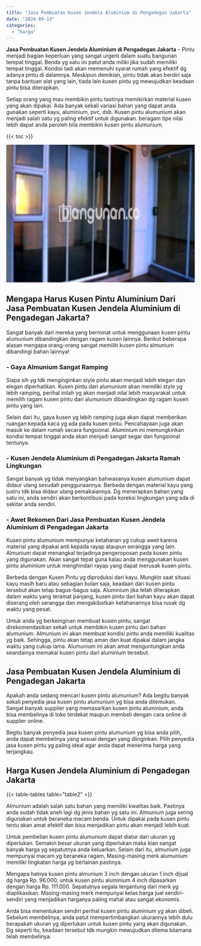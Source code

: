```yaml
---
title: "Jasa Pembuatan Kusen Jendela Aluminium di Pengadegan Jakarta"
date: "2024-09-13"
categories: 
  - "harga"
---
```


**Jasa Pembuatan Kusen Jendela Aluminium di Pengadegan Jakarta** – Pintu menjadi bagian keperluan yang sangat urgent dalam suatu bangunan tempat tinggal. Benda yg satu ini patut anda miliki jika sudah memiliki tempat tinggal. Kondisi tadi akan memenuhi syarat rumah yang efektif dg adanya pintu di dalamnya. Meskipun demikian, pintu tidak akan berdiri saja tanpa bantuan alat yang lain, tiada lain kusen pintu yg mewujudkan keadaan pintu bisa diterapkan.

Setiap orang yang mau membikin pintu tastinya memikirkan material kusen yang akan dipakai. Ada banyak sekali variasi bahan yang dapat anda gunakan seperti kayu, aluminium, pvc, dsb. Kusen pintu alumunium akan menjadi salah satu yg paling efektif untuk digunakan. beragam tipe nilai lebih dapat anda peroleh bila membikin kusen pintu alumunium.

{{< toc >}}

![Jasa Pembuatan Kusen Jendela Aluminium di Pengadegan Jakarta](/images/harga-kusen-jendela-alumunium-14.png)

## Mengapa Harus Kusen Pintu Aluminium Dari Jasa Pembuatan Kusen Jendela Aluminium di Pengadegan Jakarta?

Sangat banyak dari mereka yang berminat untuk menggunaan kusen pintu alumunium dibandingkan dengan ragam kusen lainnya. Berikut beberapa alasan mengapa orang-orang sangat memilih kusen pintu almunium dibandingi bahan lainnya!

### \- Gaya Almunium Sangat Ramping

Siapa sih yg tdk menginginkan style pintu akan menjadi lebih elegan dan elegan diperhatikan. Kusen pintu dari alumunium akan memiliki style yg lebih ramping, perihal inilah yg akan menjadi nilai lebih masyarakat untuk memilih ragam kusen pintu dari alumunium dibandingkan dg ragam kusen pintu yang lain.

Selain dari itu, gaya kusen yg lebih ramping juga akan dapat memberikan ruangan kepada kaca yg ada pada kusen pintu. Pencahayaan juga akan masuk ke dalam rumah secara fungsional. Aluminium ini memungkinkan kondisi tempat tinggal anda akan menjadi sangat segar dan fungsional tentunya.

### \- Kusen Jendela Aluminium di Pengadegan Jakarta Ramah Lingkungan

Sangat banyak yg tidak menyangkan bahwasanya kusen alumunium dapat didaur ulang sesudah penggunaannya. Berbeda dengan material kayu yang justru tdk bisa didaur ulang pemakaiannya. Dg menerapkan bahan yang satu ini, anda sendiri akan berkontibusi pada koreksi lingkungan yang ada di sekitar anda sendiri.

### \- Awet Rekomen Dari Jasa Pembuatan Kusen Jendela Aluminium di Pengadegan Jakarta

Kusen pintu alumunium mempunyai ketahanan yg cukup awet karena material yang dipakai anti kepada rayap ataupun serangga yang lain. Almunium dapat menangkal terjadinya pengeroposan pada kusen pintu yang digunakan. Akan sangat tepat guna kalau anda menggunakan kusen pintu aluminium untuk menghindari rayap yang dapat merusak kusen pintu.

Berbeda dengan Kusen Pintu yg diproduksi dari kayu. Mungkin saat situasi kayu masih baru atau sebagian bulan saja, keadaan dari kusen pintu tersebut akan tetap bagus-bagus saja. Aluminium jika telah diterapkan dalam waktu yang teramat panjang, kusen pintu dari bahan kayu akan dapat diserang oleh serangga dan mengakibatkan ketahanannya bisa rusak dg waktu yang pesat.

Untuk anda yg berkeinginan membuat kusen pintu, sangat direkomendasikan sekali untuk membikin kusen pintu dari bahan alumunium. Almunium ini akan membuat kondisi pintu anda memiliki kualitas yg baik. Sehingga, pintu akan tetap aman dan kuat dipakai dalam jangka waktu yang cukup lama. Alumunium ini akan amat menguntungkan anda seandainya memakai kusen pintu dari aluminium tersebut.

## Jasa Pembuatan Kusen Jendela Aluminium di Pengadegan Jakarta

Apakah anda sedang mencari kusen pintu alumunium? Ada begitu banyak sekali penyedia jasa kusen pintu alumunium yg bisa anda ditemukan. Sangat banyak supplier yang memasarkan kusen pintu aluminium, anda bisa membelinya di toko terdekat maupun membeli dengan cara online di supplier online.

Begitu banyak penyedia jasa kusen pintu alumunium yg bisa anda pilih, anda dapat membelinya yang sesuai dengan yang diinginkan. Pilih penyedia jasa kusen pintu yg paling ideal agar anda dapat menerima harga yang terjangkau.

## Harga Kusen Jendela Aluminium di Pengadegan Jakarta

{{< table-tables table="table2" >}}

Almunium adalah salah satu bahan yang memiliki kwalitas baik. Pastinya anda sudah tidak aneh lagi dg jenis bahan yg satu ini. Almunium juga sering digunakan untuk beraneka macam benda. Untuk dipakai pada kusen pintu tentu akan amat efektif dan bisa menjadikan pintu akan menjadi lebih kuat.

Untuk pembelian kusen pintu alumunium dapat diatur dari ukuran yg diperlukan. Semakin besar ukuran yang diperlukan maka kian sangat banyak harga yg sepatutnya anda keluarkan. Selain dari itu, almunium juga mempunyai macam yg beraneka ragam, Masing-masing merk alumunium memiliki tingkatan harga yg berlainan pastinya.

Mengapa halnya kusen pintu almunium 3 inch dengan ukuran 1 inch dijual dg harga Rp. 96.000, untuk kusen pintu aluminium 4 inch dipasarkan dengan harga Rp. 111.000. Sepatutnya segala tergantung dari merk yg diaplikasikan. Masing-masing merk mempunyai kelas harga jual sendiri-sendiri yang menjadikan harganya paling mahal atau sangat ekonomis.

Anda bisa menentukan sendiri perihal kusen pintu aluminium yg akan dibeli. Sebelum membelinya, anda patut mempertimbangkan ukurannya lebih dulu berapakah ukuran yg diperlukan untuk kusen pintu yang akan digunakan. Dg seperti itu, keadaan tersebut tdk mungkin mewujudkan dilema bilamana telah membelinya.
